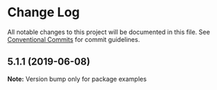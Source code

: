 # Change Log

All notable changes to this project will be documented in this file.
See [Conventional Commits](https://conventionalcommits.org) for commit guidelines.

## 5.1.1 (2019-06-08)

**Note:** Version bump only for package examples
